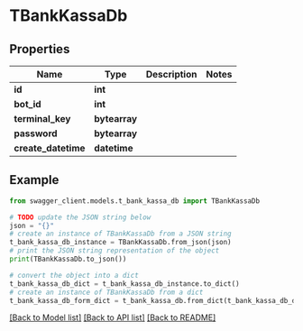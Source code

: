 # TBankKassaDb


## Properties

Name | Type | Description | Notes
------------ | ------------- | ------------- | -------------
**id** | **int** |  | 
**bot_id** | **int** |  | 
**terminal_key** | **bytearray** |  | 
**password** | **bytearray** |  | 
**create_datetime** | **datetime** |  | 

## Example

```python
from swagger_client.models.t_bank_kassa_db import TBankKassaDb

# TODO update the JSON string below
json = "{}"
# create an instance of TBankKassaDb from a JSON string
t_bank_kassa_db_instance = TBankKassaDb.from_json(json)
# print the JSON string representation of the object
print(TBankKassaDb.to_json())

# convert the object into a dict
t_bank_kassa_db_dict = t_bank_kassa_db_instance.to_dict()
# create an instance of TBankKassaDb from a dict
t_bank_kassa_db_form_dict = t_bank_kassa_db.from_dict(t_bank_kassa_db_dict)
```
[[Back to Model list]](../README.md#documentation-for-models) [[Back to API list]](../README.md#documentation-for-api-endpoints) [[Back to README]](../README.md)


